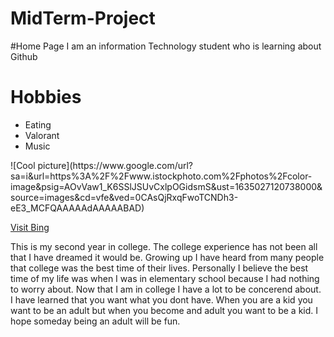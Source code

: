 # MidTerm-Project
#Home Page
I am an information Technology student who is learning about Github

<h1> Hobbies </h1>
<ul>
  <li> Eating</li>
  <li> Valorant</li>
  <li> Music</li>
  </ul>
![Cool picture](https://www.google.com/url?sa=i&url=https%3A%2F%2Fwww.istockphoto.com%2Fphotos%2Fcolor-image&psig=AOvVaw1_K6SSlJSUvCxlpOGidsmS&ust=1635027120738000&source=images&cd=vfe&ved=0CAsQjRxqFwoTCNDh3-eE3_MCFQAAAAAdAAAAABAD)

[Visit Bing](www.bing.com)
<p> 
This is my second year in college. The college experience has not been all that I have dreamed it would be. Growing up I have heard from many people that college was the best time of their lives. Personally I believe the best time of my life was when I was in elementary school because I had nothing to worry about. Now that I am in college I have a lot to be concerend about. I have learned that you want what you dont have. When you are a kid you want to be an adult but when you become and adult you want to be a kid. I hope someday being an adult will be fun.</p>

